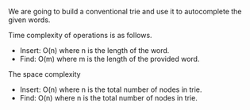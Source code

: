 We are going to build a conventional trie and use it to autocomplete the given words.

Time complexity of operations is as follows.

* Insert: O(n) where n is the length of the word.
* Find: O(m) where m is the length of the provided word.

The space complexity

* Insert: O(n) where n is the total number of nodes in trie.
* Find: O(n) where n is the total  number of nodes in trie.